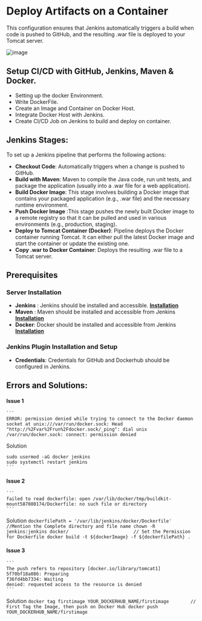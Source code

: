 # Deploy Artifacts on a Container
This configuration ensures that Jenkins automatically triggers a build when code is pushed to GitHub, and the resulting .war file is deployed to your Tomcat server.

![image](https://github.com/user-attachments/assets/73a750db-35e7-4c32-896d-9348c6390e31)

## Setup CI/CD with GitHub, Jenkins, Maven & Docker.
- Setting up the docker Environment.
- Write DockerFile.
- Create an Image and Container on Docker Host.
- Integrate Docker Host with Jenkins.
- Create CI/CD Job on Jenkins to build and deploy on container.

## Jenkins Stages:
To set up a Jenkins pipeline that performs the following actions:
- **Checkout Code**: Automatically triggers when a change is pushed to GitHub.
- **Build with Maven**: Maven to compile the Java code, run unit tests, and package the application (usually into a .war file for a web application).
- **Build Docker Image**: This stage involves building a Docker image that contains your packaged application (e.g., .war file) and the necessary runtime environment. 
- **Push Docker Image**	:This stage pushes the newly built Docker image to a remote registry so that it can be pulled and used in various environments (e.g., production, staging).
- **Deploy to Tomcat Container (Docker)**:  Pipeline deploys the Docker container running Tomcat. It can either pull the latest Docker image and start the container or update the existing one.
- **Copy .war to Docker Container**: Deploys the resulting .war file to a Tomcat server.

## Prerequisites

### Server Installation
- **Jenkins** : Jenkins should be installed and accessible. **[Installation](https://github.com/manishktomar/bash-scripts)**
- **Maven** : Maven should be installed and accessible from Jenkins **[Installation](https://github.com/manishktomar/bash-scripts)**
- **Docker**: Docker should be installed and accessible from Jenkins **[Installation](https://github.com/manishktomar/bash-scripts)**

### Jenkins Plugin Installation and Setup
- **Credentials**: Credentials for GitHub and Dockerhub should be configured in Jenkins.


## Errors and Solutions: 

#### Issue 1 
	```
	ERROR: permission denied while trying to connect to the Docker daemon socket at unix:///var/run/docker.sock: Head "http://%2Fvar%2Frun%2Fdocker.sock/_ping": dial unix /var/run/docker.sock: connect: permission denied
	
  Solution 
	
	sudo usermod -aG docker jenkins
	sudo systemctl restart jenkins
	```

#### Issue 2 
	```
	failed to read dockerfile: open /var/lib/docker/tmp/buildkit-mount587080174/Dockerfile: no such file or directory
	```

  Solution 
	```
	dockerfilePath = '/var/lib/jenkins/docker/Dockerfile'	//Mention the Complete directory and file name
	chown -R jenkins:jenkins docker/						// Set the Permission for Dockerfile
	docker build -t ${dockerImage} -f ${dockerfilePath} .
	```

#### Issue 3
	```
	The push refers to repository [docker.io/library/tomcat1]
	5f70bf18a086: Preparing
	f36fd4bb7334: Waiting
	denied: requested access to the resource is denied
	```

  Solution 
	```
	docker tag firstimage YOUR_DOCKERHUB_NAME/firstimage		// First Tag the Image, then push on Docker Hub
	docker push YOUR_DOCKERHUB_NAME/firstimage
	```
